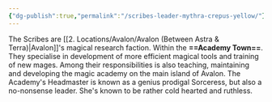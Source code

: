 ```yaml
---
{"dg-publish":true,"permalink":"/scribes-leader-mythra-crepus-yellow/"}
---
```


The Scribes are [[2. Locations/Avalon/Avalon (Between Astra & Terra)\|Avalon]]'s magical research faction. Within the **==Academy Town==**. They specialise in development of more efficient magical tools and training of new mages. Among their responsibilities is also teaching, maintaining and developing the magic academy on the main island of Avalon. The Academy's Headmaster is known as a genius prodigal Sorceress, but also a no-nonsense leader. She's known to be rather cold hearted and ruthless.